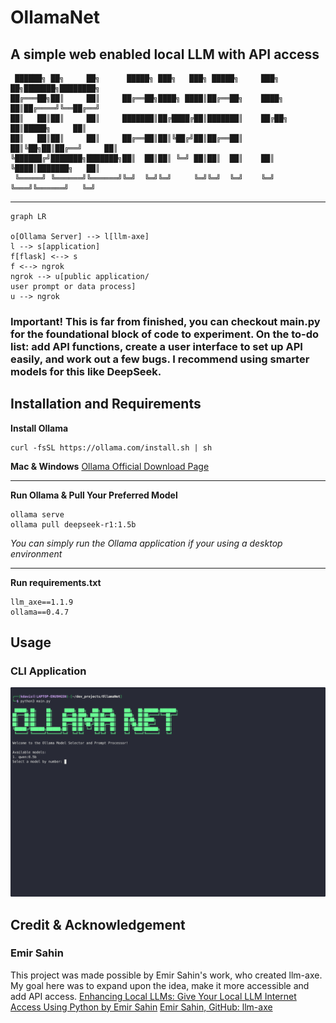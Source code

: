 # OllamaNet
## A simple web enabled local LLM with API access

```
 ██████╗ ██╗     ██╗      █████╗ ███╗   ███╗ █████╗     ███╗   ██╗███████╗████████╗
██╔═══██╗██║     ██║     ██╔══██╗████╗ ████║██╔══██╗    ████╗  ██║██╔════╝╚══██╔══╝
██║   ██║██║     ██║     ███████║██╔████╔██║███████║    ██╔██╗ ██║█████╗     ██║   
██║   ██║██║     ██║     ██╔══██║██║╚██╔╝██║██╔══██║    ██║╚██╗██║██╔══╝     ██║   
╚██████╔╝███████╗███████╗██║  ██║██║ ╚═╝ ██║██║  ██║    ██║ ╚████║███████╗   ██║   
 ╚═════╝ ╚══════╝╚══════╝╚═╝  ╚═╝╚═╝     ╚═╝╚═╝  ╚═╝    ╚═╝  ╚═══╝╚══════╝   ╚═╝   
``` 


---


```mermaid
graph LR

o[Ollama Server] --> l[llm-axe] 
l --> s[application]
f[flask] <--> s
f <--> ngrok
ngrok --> u[public application/
user prompt or data process]
u --> ngrok
```

### Important! This is far from finished, you can checkout main.py for the foundational block of code to experiment. On the to-do list: add API functions, create a user interface to set up API easily, and work out a few bugs. I recommend using smarter models for this like DeepSeek.

## Installation and Requirements
**Install Ollama**

```
curl -fsSL https://ollama.com/install.sh | sh
```

**Mac & Windows**
[Ollama Official Download Page](https://ollama.com/download)


---
**Run Ollama & Pull Your Preferred Model**
```
ollama serve
ollama pull deepseek-r1:1.5b
```
*You can simply run the Ollama application if your using a desktop environment*


---

**Run requirements.txt**
```
llm_axe==1.1.9
ollama==0.4.7
```

## Usage
### CLI Application
![CLI](ollamanet.gif)



## Credit & Acknowledgement 
### Emir Sahin
This project was made possible by Emir Sahin's work, who created llm-axe. My goal here was to expand upon the idea, make it more accessible and add API access.
[Enhancing Local LLMs: Give Your Local LLM Internet Access Using Python by Emir Sahin](https://medium.com/@emirsah1/enhancing-local-llms-how-to-connect-your-llm-to-the-internet-using-python-4abfebbd4536)
[Emir Sahin, GitHub: llm-axe](https://github.com/emirsahin1/llm-axe)

